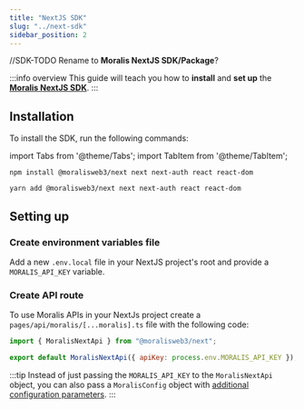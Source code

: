 ```yaml
---
title: "NextJS SDK"
slug: "../next-sdk"
sidebar_position: 2
---
```


//SDK-TODO Rename to **Moralis NextJS SDK/Package**?

:::info overview
This guide will teach you how to **install** and **set up** the [**Moralis NextJS SDK**](https://github.com/MoralisWeb3/Moralis-JS-SDK/tree/main/packages/next).
:::

## Installation

To install the SDK, run the following commands:

import Tabs from '@theme/Tabs';
import TabItem from '@theme/TabItem';

<Tabs>
<TabItem value="npm" label="npm" default>

```shell
npm install @moralisweb3/next next next-auth react react-dom
```

</TabItem>
<TabItem value="yarn" label="yarn">

```shell
yarn add @moralisweb3/next next next-auth react react-dom
```
</TabItem>
</Tabs>

## Setting up

### Create environment variables file

Add a new `.env.local` file in your NextJS project's root and provide a `MORALIS_API_KEY` variable.

### Create API route

To use Moralis APIs in your NextJs project create a `pages/api/moralis/[...moralis].ts` file with the following code:
```js
import { MoralisNextApi } from "@moralisweb3/next";

export default MoralisNextApi({ apiKey: process.env.MORALIS_API_KEY });
```

:::tip
Instead of just passing the `MORALIS_API_KEY` to the `MoralisNextApi` object, you can also pass a `MoralisConfig` object with [additional configuration parameters](/web3-data-api/getting-started/moralis-sdks/javascript-sdk#configuration).
:::